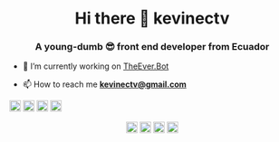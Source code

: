 <h1 align="center">Hi there 👋 kevinectv</h1>
<h3 align="center">A young-dumb 😎 front end developer from Ecuador</h3>

- 🔭 I’m currently working on [TheEver.Bot](TheEver.Bot)

- 📫 How to reach me **kevinectv@gmail.com**

<p align="left"><img src="https://devicons.github.io/devicon/devicon.git/icons/bootstrap/bootstrap-plain.svg" alt="bootstrap" width="20" height="20"/> <img src="https://devicons.github.io/devicon/devicon.git/icons/css3/css3-original-wordmark.svg" alt="css3" width="20" height="20"/> <img src="https://devicons.github.io/devicon/devicon.git/icons/html5/html5-original-wordmark.svg" alt="html5" width="20" height="20"/> <img src="https://devicons.github.io/devicon/devicon.git/icons/javascript/javascript-original.svg" alt="javascript" width="20" height="20"/></p><p align="center">
<a href="https://codepen.io/kevinectv" target="blank"><img align="center" src="https://cdn.jsdelivr.net/npm/simple-icons@3.0.1/icons/codepen.svg" alt="kevinectv" height="20" width="20" /></a>
<a href="https://twitter.com/kevinectv" target="blank"><img align="center" src="https://cdn.jsdelivr.net/npm/simple-icons@3.0.1/icons/twitter.svg" alt="kevinectv" height="20" width="20" /></a>
<a href="https://instagram.com/kevinectv" target="blank"><img align="center" src="https://cdn.jsdelivr.net/npm/simple-icons@3.0.1/icons/instagram.svg" alt="kevinectv" height="20" width="20" /></a>
<a href="https://dribbble.com/kevinectv" target="blank"><img align="center" src="https://cdn.jsdelivr.net/npm/simple-icons@3.0.1/icons/dribbble.svg" alt="kevinectv" height="20" width="20" /></a>
</p>
